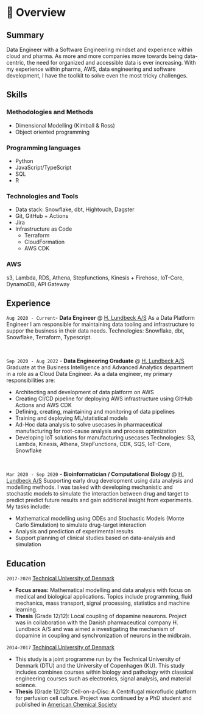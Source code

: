 # 📖 Overview

## Summary

Data Engineer with a Software Engineering mindset and experience within cloud and pharma.
As more and more companies move towards being data-centric, the need for organized and accessible data is ever increasing. With my experience within pharma, AWS, data engineering and software development, I have the toolkit to solve even the most tricky challenges.

## Skills

### Methodologies and Methods
- Dimensional Modelling (Kimball & Ross)
- Object oriented programming 

### Programming languages
- Python
- JavaScript/TypeScript
- SQL
- R

### Technologies and Tools
- Data stack: Snowflake, dbt, Hightouch, Dagster
- Git, GitHub + Actions
- Jira
- Infrastructure as Code
  - Terraform
  - CloudFormation
  - AWS CDK

### AWS
s3, Lambda, RDS, Athena, Stepfunctions, Kinesis + Firehose, IoT-Core, DynamoDB, API Gateway

## Experience

`Aug 2020 - Current`- **Data Engineer** @ [H. Lundbeck A/S](https://www.lundbeck.com)
As a Data Platform Engineer I am responsible for maintaining data tooling and infrastructure to suppor the business in their data needs. 
Technologies: Snowflake, dbt, Snowflake, Terraform, Typescript.

&nbsp;

`Sep 2020 - Aug 2022` - **Data Engineering Graduate** @ [H. Lundbeck A/S](https://www.lundbeck.com)
Graduate at the Business Intelligence and Advanced Analytics department in a role as a Cloud Data Engineer.
As a data engineer, my primary responsibilities are:
- Architecting and development of data platform on AWS 
- Creating CI/CD pipeline for deploying AWS infrastructure using GitHub Actions and AWS CDK
- Defining, creating, maintaining and monitoring of data pipelines
- Training and deploying ML/statistical models
- Ad-Hoc data analysis to solve usecases in pharmaceutical manufacturing for root-cause analysis and process optimization
- Developing IoT solutions for manufacturing usecases
Technologies: S3, Lambda, Kinesis, Athena, StepFunctions, CDK, SQS, IoT-Core, Snowflake

&nbsp;

`Mar 2020 - Sep 2020` - **Bioinformatician / Computational Biology** @ [H. Lundbeck A/S](https://www.lundbeck.com) 
Supporting early drug development using data analysis and modelling methods. I was tasked with developing mechanistic and stochastic models to simulate the interaction between drug and target to predict predict future results and gain additional insight from experiments. My tasks include:
- Mathematical modelling using ODEs and Stochastic Models (Monte Carlo Simulation) to simulate drug-target interaction
- Analysis and prediction of experimental results
- Support planning of clinical studies based on data-analysis and simulation

## Education

`2017-2020` [Technical University of Denmark](https://www.dtu.dk)
- **Focus areas:** Mathematical modelling and data analysis with focus on medical and biological applications. Topics include programming, fluid mechanics, mass transport, signal processing, statistics and machine learning.
- **Thesis** (Grade 12/12): Local coupling of dopamine neaurons. Project was in collaboration with the Danish pharmaceutical company H. Lundbeck A/S and was aimed a investigating the mechanism of dopamine in coupling and synchronization of neurons in the midbrain. 

`2014–2017` [Techincal University of Denmark](https://www.dtu.dk)
- This study is a joint programme run by the Technical University of Denmark (DTU) and the University of Copenhagen (KU). This study includes combines courses within biology and pathology with classical engineering courses such as electronics, signal analysis, and material science.
- **Thesis** (Grade 12/12): Cell-on-a-Disc: A Centrifugal microfludic platform for perfusion cell culture. Project was continued by a PhD student and published in [American Chemical Society](https://pubs.acs.org/doi/abs/10.1021/acs.analchem.0c02582)

